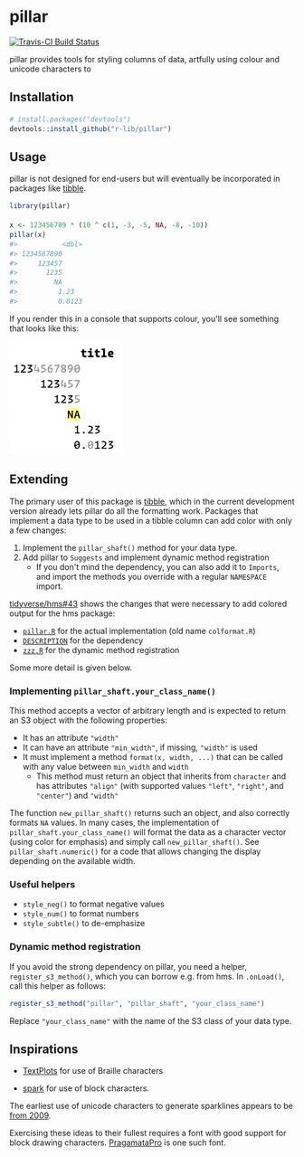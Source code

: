 
<!-- README.md is generated from README.Rmd. Please edit that file -->
pillar
======

[![Travis-CI Build Status](https://travis-ci.org/r-lib/pillar.svg?branch=master)](https://travis-ci.org/r-lib/pillar)

pillar provides tools for styling columns of data, artfully using colour and unicode characters to

Installation
------------

``` r
# install.packages("devtools")
devtools::install_github("r-lib/pillar")
```

Usage
-----

pillar is not designed for end-users but will eventually be incorporated in packages like [tibble](http://tibble.tidyverse.org).

``` r
library(pillar)

x <- 123456789 * (10 ^ c(1, -3, -5, NA, -8, -10))
pillar(x)
#>           <dbl>
#> 1234567890     
#>     123457     
#>       1235     
#>         NA     
#>          1.23  
#>          0.0123
```

If you render this in a console that supports colour, you'll see something that looks like this:

<img src="man/figures/colours.png" width="200px" />

Extending
---------

The primary user of this package is [tibble](https://github.com/tidyverse/tibble), which in the current development version already lets pillar do all the formatting work. Packages that implement a data type to be used in a tibble column can add color with only a few changes:

1.  Implement the `pillar_shaft()` method for your data type.
2.  Add pillar to `Suggests` and implement dynamic method registration
    -   If you don't mind the dependency, you can also add it to `Imports`, and import the methods you override with a regular `NAMESPACE` import.

[tidyverse/hms\#43](https://github.com/tidyverse/hms/pull/43) shows the changes that were necessary to add colored output for the hms package:

-   [`pillar.R`](https://github.com/tidyverse/hms/pull/43/files#diff-a63dd6b1da682a8549d03475ac91cdcf) for the actual implementation (old name `colformat.R`)
-   [`DESCRIPTION`](https://github.com/tidyverse/hms/pull/43/files#diff-35ba4a2677442e210c23a00a5601aba3) for the dependency
-   [`zzz.R`](https://github.com/tidyverse/hms/pull/43/files#diff-e549505eb95036528ca3b125f62915a6) for the dynamic method registration

Some more detail is given below.

### Implementing `pillar_shaft.your_class_name()`

This method accepts a vector of arbitrary length and is expected to return an S3 object with the following properties:

-   It has an attribute `"width"`
-   It can have an attribute `"min_width"`, if missing, `"width"` is used
-   It must implement a method `format(x, width, ...)` that can be called with any value between `min_width` and `width`
    -   This method must return an object that inherits from `character` and has attributes `"align"` (with supported values `"left"`, `"right"`, and `"center"`) and `"width"`

The function `new_pillar_shaft()` returns such an object, and also correctly formats `NA` values. In many cases, the implementation of `pillar_shaft.your_class_name()` will format the data as a character vector (using color for emphasis) and simply call `new_pillar_shaft()`. See `pillar_shaft.numeric()` for a code that allows changing the display depending on the available width.

### Useful helpers

-   `style_neg()` to format negative values
-   `style_num()` to format numbers
-   `style_subtle()` to de-emphasize

### Dynamic method registration

If you avoid the strong dependency on pillar, you need a helper, `register_s3_method()`, which you can borrow e.g. from hms. In `.onLoad()`, call this helper as follows:

``` r
register_s3_method("pillar", "pillar_shaft", "your_class_name")
```

Replace `"your_class_name"` with the name of the S3 class of your data type.

Inspirations
------------

-   [TextPlots](https://github.com/sunetos/TextPlots.jl) for use of Braille characters

-   [spark](https://github.com/holman/spark) for use of block characters.

The earliest use of unicode characters to generate sparklines appears to be [from 2009](https://blog.jonudell.net/2009/01/13/fuel-prices-and-pageviews/).

Exercising these ideas to their fullest requires a font with good support for block drawing characters. [PragamataPro](https://www.fsd.it/shop/fonts/pragmatapro/) is one such font.
